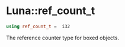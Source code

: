 # Luna::ref_count_t

```c++
using ref_count_t =  i32
```

The reference counter type for boxed objects. 

